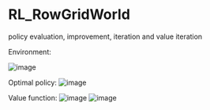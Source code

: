 # RL_RowGridWorld
 policy evaluation, improvement, iteration and value iteration

Environment:

![image](https://github.com/user-attachments/assets/4395a7d5-8c27-48b8-9fa1-1814b586169c)

Optimal policy:
![image](https://github.com/user-attachments/assets/3c2a8892-e8b4-40bb-97bb-4b402051588e)

Value function:
![image](https://github.com/user-attachments/assets/0654d887-ce16-4a64-b262-7d3401a182fa)
![image](https://github.com/user-attachments/assets/f2ee5a61-33c5-4ec2-8759-44a6b4978efb)
